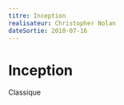 ```yaml
---
titre: Inception  
realisateur: Christopher Nolan  
dateSortie: 2010-07-16
---
```


# Inception
Classique
